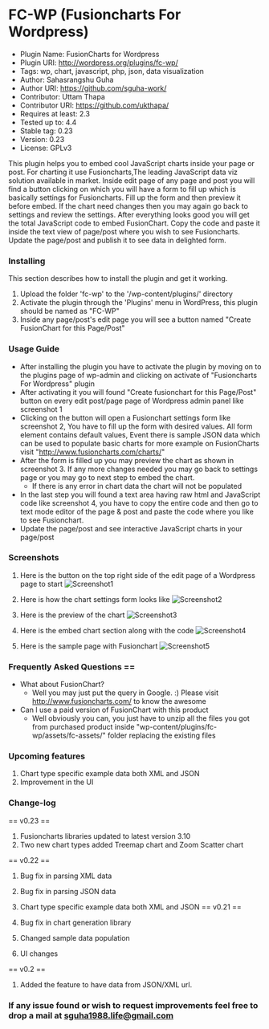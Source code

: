 
# FC-WP (Fusioncharts For Wordpress)

* Plugin Name: FusionCharts for Wordpress
* Plugin URI: http://wordpress.org/plugins/fc-wp/
* Tags: wp, chart, javascript, php, json, data visualization
* Author: Sahasrangshu Guha
* Author URI: https://github.com/sguha-work/
* Contributor: Uttam Thapa
* Contributor URI: https://github.com/ukthapa/
* Requires at least: 2.3
* Tested up to: 4.4
* Stable tag: 0.23
* Version: 0.23 
* License: GPLv3

This plugin helps you to embed cool JavaScript charts inside your page or post. For charting it use Fusioncharts,The
leading JavaScript data viz solution available in market. Inside edit page of any page and post you will find a button
clicking on which you will have a form to fill up which is basically settings for Fusioncharts. Fill up the form and
then preview it before embed. If the chart need changes then you may again go back to settings and review the settings.
After everything looks good you will get the total JavaScript code to embed FusionChart. Copy the code and paste it 
inside the text view of page/post where you wish to see Fusioncharts. Update the page/post and publish it to see data
in delighted form.

### Installing
This section describes how to install the plugin and get it working.

1.	Upload the folder 'fc-wp' to the '/wp-content/plugins/' directory
2.	Activate the plugin through the 'Plugins' menu in WordPress, this plugin should be named as "FC-WP"
3.	Inside any page/post's edit page you will see a button named "Create FusionChart for this Page/Post"

### Usage Guide
* After installing the plugin you have to activate the plugin by moving on to the plugins page of wp-admin and clicking on activate of "Fusioncharts For Wordpress" plugin
* After activating it you will found "Create fusionchart for this Page/Post" button on every edit post/page page of Wordpress admin panel like screenshot 1
* Clicking on the button will open a Fusionchart settings form like screenshot 2, You have to fill up the form with desired values. All form element contains default values, Event there is sample JSON data which can be used to populate basic charts for more example on FusionCharts visit "http://www.fusioncharts.com/charts/"
* After the form is filled up you may preview the chart as shown in screenshot 3. If any more changes needed you may go back to settings page or you may go to next step to embed the chart.
	* If there is any error in chart data the chart will not be populated
* In the last step you will found a text area having raw html and JavaScript code like screenshot 4, you have to copy the entire code and then go to text mode editor of the page & post and paste the code where you like to see Fusionchart.
* Update the page/post and see interactive JavaScript charts in your page/post

### Screenshots
1. Here is the button on the top right side of the edit page of a Wordpress page to start
	![Screenshot1](http://i.imgur.com/GRCGemK.png)
	
2. Here is how the chart settings form looks like
	![Screenshot2](http://i.imgur.com/oaP7lp5.png)
	
3. Here is the preview of the chart
	![Screenshot3](http://i.imgur.com/Jm2eJwY.png)		
	
4. Here is the embed chart section along with the code
	![Screenshot4](http://i.imgur.com/lvAYx98.png)
	
5. Here is the sample page with Fusionchart
	![Screenshot5](http://i.imgur.com/oB8rDdo.png)

### Frequently Asked Questions ==
* What about FusionChart?
	* Well you may just put the query in Google. :) Please visit http://www.fusioncharts.com/ to know the awesome
* Can I use a paid version of FusionChart with this product
	* Well obviously you can, you just have to unzip all the files you got from purchased product inside "wp-content/plugins/fc-wp/assets/fc-assets/" folder replacing the existing files

### Upcoming features
1. Chart type specific example data both XML and JSON
2. Improvement in the UI

### Change-log
== v0.23 ==

1. Fusioncharts libraries updated to latest version 3.10
2. Two new chart types added Treemap chart and Zoom Scatter chart


== v0.22 ==

1. Bug fix in parsing XML data
2. Bug fix in parsing JSON data
3. Chart type specific example data both XML and JSON
== v0.21 ==

1. Bug fix in chart generation library
2. Changed sample data population
3. UI changes
 
== v0.2 ==

1. Added the feature to have data from JSON/XML url.

### If any issue found or wish to request improvements feel free to drop a mail at sguha1988.life@gmail.com
